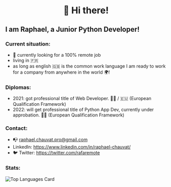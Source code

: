 <h1 align="center">👋 Hi there! </h1>

## I am Raphael, a Junior Python Developer!

### Current situation:

- 🔭 currently looking for a 100% remote job
- living in 🇫🇷
- as long as english 🇬🇧 is the common work language I am ready to work for a company from anywhere in the world 🌍!

### Diplomas:

- 2021: got professional title of Web Developer. 👨‍🎓 / 🇪🇺 (European Qualification Framework)
- 2022: will get professional title of Python App Dev, currently under approbation. 👨‍🎓 (European Qualification Framework)
  
### Contact:

- 📭 raphael.chauvat.pro@gmail.com
- LinkedIn: https://www.linkedin.com/in/raphael-chauvat/
- 🐦 Twitter: https://twitter.com/rafaremote
  
### Stats:

![Top Languages Card](https://github-readme-stats.vercel.app/api/top-langs/?username=rafaremote)
